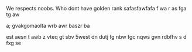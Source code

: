We respects noobs. Who dont have golden rank
safasfawfafa
f
wa
r
as
fga
tg
aw

a;
gvakgomaolta
wrb
awr
baszr
ba

est
aesn
t
awb
z
vteq
gt
sbv
5west
dn
dutj
fg
nbw
fgc
nqws
gvn
rdbfhv
s
d fxg
se
